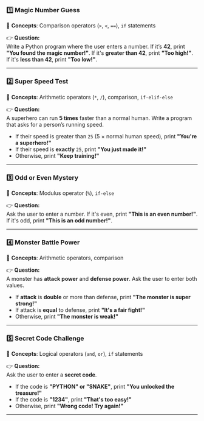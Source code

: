 ### 1️⃣ Magic Number Guess  
🔹 **Concepts**: Comparison operators (`>`, `<`, `==`), `if` statements  

👉 **Question:**  
Write a Python program where the user enters a number. If it’s **42**, print **"You found the magic number!"**. If it's **greater than 42**, print **"Too high!"**. If it's **less than 42**, print **"Too low!"**.  

---

### 2️⃣ Super Speed Test  
🔹 **Concepts**: Arithmetic operators (`*`, `/`), comparison, `if-elif-else`  

👉 **Question:**  
A superhero can run **5 times** faster than a normal human. Write a program that asks for a person’s running speed.  
- If their speed is greater than `25` (5 × normal human speed), print **"You're a superhero!"**  
- If their speed is **exactly** `25`, print **"You just made it!"**  
- Otherwise, print **"Keep training!"**  

---

### 3️⃣ Odd or Even Mystery  
🔹 **Concepts**: Modulus operator (`%`), `if-else`  

👉 **Question:**  
Ask the user to enter a number. If it's even, print **"This is an even number!"**. If it's odd, print **"This is an odd number!"**.  

---

### 4️⃣ Monster Battle Power  
🔹 **Concepts**: Arithmetic operators, comparison  

👉 **Question:**  
A monster has **attack power** and **defense power**. Ask the user to enter both values.  
- If **attack** is **double** or more than defense, print **"The monster is super strong!"**  
- If attack is **equal** to defense, print **"It's a fair fight!"**  
- Otherwise, print **"The monster is weak!"**  

---

### 5️⃣ Secret Code Challenge  
🔹 **Concepts**: Logical operators (`and`, `or`), `if` statements  

👉 **Question:**  
Ask the user to enter a **secret code**.  
- If the code is **"PYTHON" or "SNAKE"**, print **"You unlocked the treasure!"**  
- If the code is **"1234"**, print **"That's too easy!"**  
- Otherwise, print **"Wrong code! Try again!"**  

---
